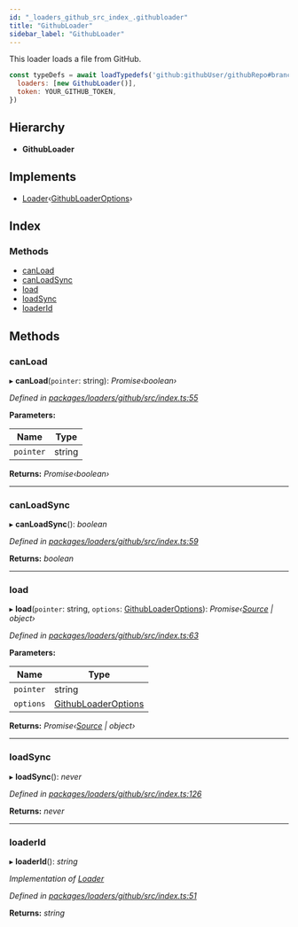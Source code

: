 ```yaml
---
id: "_loaders_github_src_index_.githubloader"
title: "GithubLoader"
sidebar_label: "GithubLoader"
---
```


This loader loads a file from GitHub.

```js
const typeDefs = await loadTypedefs('github:githubUser/githubRepo#branchName:path/to/file.ts', {
  loaders: [new GithubLoader()],
  token: YOUR_GITHUB_TOKEN,
})
```

## Hierarchy

* **GithubLoader**

## Implements

* [Loader](/docs/api/interfaces/_utils_src_index_.loader)‹[GithubLoaderOptions](/docs/api/interfaces/_loaders_github_src_index_.githubloaderoptions)›

## Index

### Methods

* [canLoad](_loaders_github_src_index_.githubloader.md#canload)
* [canLoadSync](_loaders_github_src_index_.githubloader.md#canloadsync)
* [load](_loaders_github_src_index_.githubloader.md#load)
* [loadSync](_loaders_github_src_index_.githubloader.md#loadsync)
* [loaderId](_loaders_github_src_index_.githubloader.md#loaderid)

## Methods

###  canLoad

▸ **canLoad**(`pointer`: string): *Promise‹boolean›*

*Defined in [packages/loaders/github/src/index.ts:55](https://github.com/ardatan/graphql-tools/blob/master/packages/loaders/github/src/index.ts#L55)*

**Parameters:**

Name | Type |
------ | ------ |
`pointer` | string |

**Returns:** *Promise‹boolean›*

___

###  canLoadSync

▸ **canLoadSync**(): *boolean*

*Defined in [packages/loaders/github/src/index.ts:59](https://github.com/ardatan/graphql-tools/blob/master/packages/loaders/github/src/index.ts#L59)*

**Returns:** *boolean*

___

###  load

▸ **load**(`pointer`: string, `options`: [GithubLoaderOptions](/docs/api/interfaces/_loaders_github_src_index_.githubloaderoptions)): *Promise‹[Source](/docs/api/interfaces/_utils_src_index_.source) | object›*

*Defined in [packages/loaders/github/src/index.ts:63](https://github.com/ardatan/graphql-tools/blob/master/packages/loaders/github/src/index.ts#L63)*

**Parameters:**

Name | Type |
------ | ------ |
`pointer` | string |
`options` | [GithubLoaderOptions](/docs/api/interfaces/_loaders_github_src_index_.githubloaderoptions) |

**Returns:** *Promise‹[Source](/docs/api/interfaces/_utils_src_index_.source) | object›*

___

###  loadSync

▸ **loadSync**(): *never*

*Defined in [packages/loaders/github/src/index.ts:126](https://github.com/ardatan/graphql-tools/blob/master/packages/loaders/github/src/index.ts#L126)*

**Returns:** *never*

___

###  loaderId

▸ **loaderId**(): *string*

*Implementation of [Loader](/docs/api/interfaces/_utils_src_index_.loader)*

*Defined in [packages/loaders/github/src/index.ts:51](https://github.com/ardatan/graphql-tools/blob/master/packages/loaders/github/src/index.ts#L51)*

**Returns:** *string*

